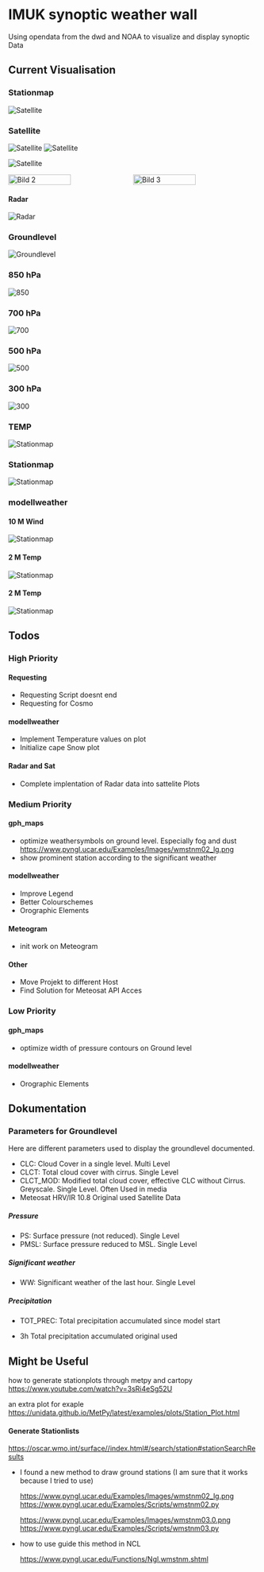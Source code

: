 # IMUK synoptic weather wall

Using opendata from the dwd and NOAA to visualize and display synoptic Data

## Current Visualisation

### Stationmap
![Satellite](ressources/documentation/pics/stationmap_metpy.png)
### Satellite

![Satellite](ressources/documentation/pics/sat_irvis.png)
![Satellite](ressources/documentation/pics/europe.png)

![Satellite](ressources/documentation/pics/germany.png)
<div style="display: flex; justify-content: space-between;">
    <img src="ressources/documentation/pics/lower_saxony.png" alt="Bild 2" width="50%">
    <img src="ressources/documentation/pics/hannover.png" alt="Bild 3" width="50%">
</div>

#### Radar

![Radar](ressources/documentation/pics/radolan_plot2.png)

### Groundlevel
![Groundlevel](ressources/documentation/pics/boden_000.jpg )

### 850 hPa
![850](ressources/documentation/pics/850_000.jpg )

### 700 hPa
![700](ressources/documentation/pics/700_000.jpg )

### 500 hPa
![500](ressources/documentation/pics/500_000.jpg )

### 300 hPa
![300](ressources/documentation/pics/300_000.jpg )


### TEMP
![Stationmap](ressources/documentation/pics/TEMP/sounding_00368_box.png)
### Stationmap
![Stationmap](ressources/documentation/pics/wmstnm03.png)

### modellweather
#### 10 M Wind
![Stationmap](ressources/documentation/pics/modellweather/300_000.jpg)

#### 2 M Temp
![Stationmap](ressources/documentation/pics/modellweather/t2m_000.jpg)


#### 2 M Temp
![Stationmap](ressources/documentation/pics/modellweather/modell_weather_000.jpg)

## Todos
### High Priority
#### Requesting
- Requesting Script doesnt end 
- Requesting for Cosmo

#### modellweather
- Implement Temperature values on plot
- Initialize cape Snow plot

#### Radar and Sat
- Complete implentation of Radar data into sattelite Plots

### Medium Priority



#### gph_maps

- optimize weathersymbols on ground level. Especially fog and dust
      https://www.pyngl.ucar.edu/Examples/Images/wmstnm02_lg.png
- show prominent station according to the significant weather

#### modellweather
- Improve Legend
- Better Colourschemes
- Orographic Elements

#### Meteogram
- init work on Meteogram

#### Other
- Move Projekt to different Host
- Find Solution for Meteosat API Acces

### Low Priority
#### gph_maps
- optimize width of pressure contours on Ground level 
#### modellweather
- Orographic Elements




## Dokumentation

### Parameters for Groundlevel
Here are different parameters used to display the groundlevel documented.


- CLC: Cloud Cover in a single level. Multi Level
- CLCT: Total cloud cover with cirrus. Single Level
- CLCT_MOD: Modified total cloud cover, effective CLC without Cirrus. Greyscale. Single Level. Often Used in media
- Meteosat HRV/IR 10.8 Original used Satellite Data

##### Pressure
- PS: Surface pressure (not reduced). Single Level
- PMSL: Surface pressure reduced to MSL. Single Level

##### Significant weather

- WW: Significant weather of the last hour. Single Level

##### Precipitation

- TOT_PREC: Total precipitation accumulated since model start

- 3h Total precipitation accumulated original used 

## Might be Useful


how to generate stationplots through metpy and cartopy
https://www.youtube.com/watch?v=3sRi4eSg52U

an extra plot for exaple
https://unidata.github.io/MetPy/latest/examples/plots/Station_Plot.html


#### Generate Stationlists
  https://oscar.wmo.int/surface//index.html#/search/station#stationSearchResults


- I found a new method to draw ground stations (I am sure that it works because I tried to use)

    https://www.pyngl.ucar.edu/Examples/Images/wmstnm02_lg.png
    https://www.pyngl.ucar.edu/Examples/Scripts/wmstnm02.py

    https://www.pyngl.ucar.edu/Examples/Images/wmstnm03.0.png
    https://www.pyngl.ucar.edu/Examples/Scripts/wmstnm03.py

- how to use guide this method in NCL

    https://www.pyngl.ucar.edu/Functions/Ngl.wmstnm.shtml

